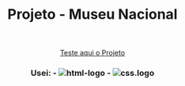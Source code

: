 <h1 align="center">Projeto - Museu Nacional</h1>
<br>
<br>
<div align="center">
<a href="https://xandecabral.github.io/Projeto-Noticias-Cidades/">Teste aqui o Projeto</a>
</div>
<h3 align="center">
  Usei: 
  - <img src="https://img.shields.io/badge/HTML5-E34F26?style=for-the-badge&logo=html5&logoColor=white" alt="html-logo"/>
  - <img src="https://img.shields.io/badge/CSS3-1572B6?style=for-the-badge&logo=css3&logoColor=white" alt="css.logo"/>
</h3>
